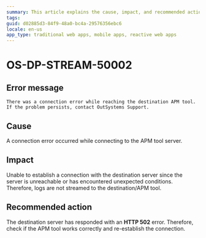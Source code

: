 ```yaml
---
summary: This article explains the cause, impact, and recommended action for an HTTP server error on the APM tool server. 
tags:
guid: d02885d3-84f9-48a0-bc4a-29576356ebc6
locale: en-us
app_type: traditional web apps, mobile apps, reactive web apps
---
```


# OS-DP-STREAM-50002

## Error message

`There was a connection error while reaching the destination APM tool. If the problem persists, contact OutSystems Support.`

## Cause

A connection error occurred while connecting to the APM tool server.

## Impact

Unable to establish a connection with the destination server since the server is unreachable or has encountered unexpected conditions. Therefore, logs are not streamed to the destination/APM tool.

## Recommended action

The destination server has responded with an **HTTP 502** error. Therefore, check if the APM tool works correctly and re-establish the connection.  
